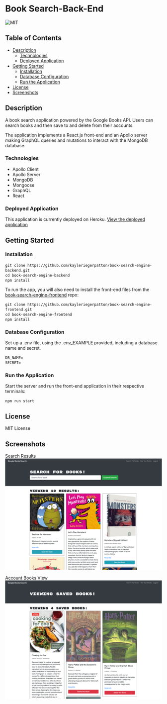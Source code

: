 # Book Search-Back-End

![MIT](https://img.shields.io/static/v1?label=MIT&message=License&color=blueviolet)

## Table of Contents

- [Description](#description)
  - [Technologies](#technologies)
  - [Deployed Application](#deployed-application)
- [Getting Started](#getting-started)
  - [Installation](#installation)
  - [Database Configuration](#database-configuration)
  - [Run the Application](#run-the-application)
- [License](#license)
- [Screenshots](#screenshots)

## Description

A book search application powered by the Google Books API. Users can search books and then save to and delete from their accounts.

The application implements a React.js front-end and an Apollo server making GraphQL queries and mutations to interact with the MongoDB database.

### Technologies

- Apollo Client
- Apollo Server
- MongoDB
- Mongoose
- GraphQL
- React

### Deployed Application

This application is currently deployed on Heroku. [View the deployed application](https://thawing-cliffs-42043.herokuapp.com/)

## Getting Started

### Installation

```
git clone https://github.com/kayleriegerpatton/book-search-engine-backend.git
cd book-search-engine-backend
npm install
```

To run the app, you will also need to install the front-end files from the [book-search-engine-frontend](https://github.com/kayleriegerpatton/book-search-engine-frontend) repo:

```
git clone https://github.com/kayleriegerpatton/book-search-engine-frontend.git
cd book-search-engine-frontend
npm install
```

### Database Configuration

Set up a .env file, using the .env_EXAMPLE provided, including a database name and secret.

```
DB_NAME=
SECRET=
```

### Run the Application

Start the server and run the front-end application in their respective terminals:

```
npm run start
```

## License

MIT License

## Screenshots

Search Results
![Search Results](public/assets/images/search-view-screenshot.png)

Account Books View
![Account Books View](public/assets/images/books-view-screenshot.png)

